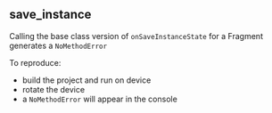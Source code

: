 ## save_instance

Calling the base class version of `onSaveInstanceState` for a Fragment generates a `NoMethodError`

To reproduce:
   * build the project and run on device
   * rotate the device
   * a `NoMethodError` will appear in the console
